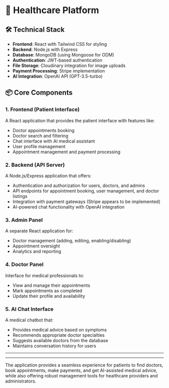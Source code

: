 # 🏥 Healthcare Platform


## 🛠️ Technical Stack

- **Frontend**: React with Tailwind CSS for styling  
- **Backend**: Node.js with Express  
- **Database**: MongoDB (using Mongoose for ODM)  
- **Authentication**: JWT-based authentication  
- **File Storage**: Cloudinary integration for image uploads  
- **Payment Processing**: Stripe implementation  
- **AI Integration**: OpenAI API (GPT-3.5-turbo)  


## 📦 Core Components

### 1. Frontend (Patient Interface)
A React application that provides the patient interface with features like:

- Doctor appointments booking  
- Doctor search and filtering  
- Chat interface with AI medical assistant  
- User profile management  
- Appointment management and payment processing  

### 2. Backend (API Server)
A Node.js/Express application that offers:

- Authentication and authorization for users, doctors, and admins  
- API endpoints for appointment booking, user management, and doctor listings  
- Integration with payment gateways (Stripe appears to be implemented)  
- AI-powered chat functionality with OpenAI integration  

### 3. Admin Panel
A separate React application for:

- Doctor management (adding, editing, enabling/disabling)  
- Appointment oversight  
- Analytics and reporting  

### 4. Doctor Panel
Interface for medical professionals to:

- View and manage their appointments  
- Mark appointments as completed  
- Update their profile and availability  

### 5. AI Chat Interface
A medical chatbot that:

- Provides medical advice based on symptoms  
- Recommends appropriate doctor specialties  
- Suggests available doctors from the database  
- Maintains conversation history for users  

---


---

The application provides a seamless experience for patients to find doctors, book appointments, make payments, and get AI-assisted medical advice, while also offering robust management tools for healthcare providers and administrators.
